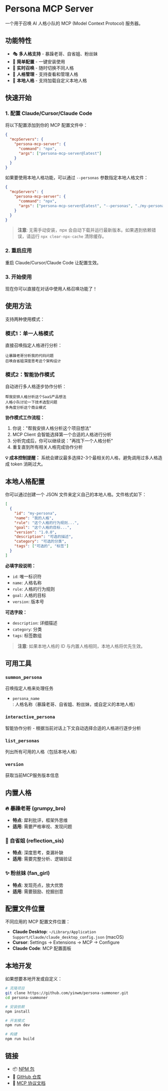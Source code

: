 # Persona MCP Server

一个用于召唤 AI 人格小队的 MCP (Model Context Protocol) 服务器。

## 功能特性

- 🎭 **多人格支持** - 暴躁老哥、自省姐、粉丝妹
- 🔧 **简单配置** - 一键安装使用
- 🚀 **实时召唤** - 随时切换不同人格
- 📝 **人格管理** - 支持查看和管理人格
- 📂 **本地人格** - 支持加载自定义本地人格

## 快速开始

### 1. 配置 Claude/Cursor/Claude Code
将以下配置添加到你的 MCP 配置文件中：

```json
{
  "mcpServers": {
    "persona-mcp-server": {
      "command": "npx",
      "args": ["persona-mcp-server@latest"]
    }
  }
}
```

如果要使用本地人格功能，可以通过 `--personas` 参数指定本地人格文件：

```json
{
  "mcpServers": {
    "persona-mcp-server": {
      "command": "npx",
      "args": ["persona-mcp-server@latest", "--personas", "./my-personas.json"]
    }
  }
}
```

> **注意**: 无需手动安装，npx 会自动下载并运行最新版本。如果遇到依赖错误，请运行 `npx clear-npx-cache` 清除缓存。

### 2. 重启应用
重启 Claude/Cursor/Claude Code 让配置生效。

### 3. 开始使用
现在你可以直接在对话中使用人格召唤功能了！

## 使用方法

支持两种使用模式：

### 模式1：单一人格模式
直接召唤指定人格进行分析：

```
让暴躁老哥分析我的代码问题
召唤自省姐深度思考这个架构设计
```

### 模式2：智能协作模式  
自动进行多人格逐步协作分析：

```
帮我安排人格分析这个SaaS产品想法
人格小队讨论一下技术选型问题
多角度分析这个商业模式
```

**协作模式工作流程：**
1. 你说："帮我安排人格分析这个项目想法"
2. MCP Client 会智能选择第一个合适的人格进行分析
3. 分析完成后，你可以继续说："再找下一个人格分析"
4. 重复直到所有相关人格完成协作分析

**💡 成本控制提醒：** 系统会建议最多选择2-3个最相关的人格，避免调用过多人格造成 token 消耗过大。

## 本地人格配置

你可以通过创建一个 JSON 文件来定义自己的本地人格。文件格式如下：

```json
[
  {
    "id": "my-persona",
    "name": "我的人格",
    "rule": "这个人格的行为规则...",
    "goal": "这个人格的目标...",
    "version": "1.0.0",
    "description": "可选的描述",
    "category": "可选的分类",
    "tags": ["可选的", "标签"]
  }
]
```

**必填字段说明：**
- `id`: 唯一标识符
- `name`: 人格名称
- `rule`: 人格的行为规则
- `goal`: 人格的目标
- `version`: 版本号

**可选字段：**
- `description`: 详细描述
- `category`: 分类
- `tags`: 标签数组

> **注意**: 如果本地人格的 ID 与内置人格相同，本地人格将优先生效。

## 可用工具

### `summon_persona`
召唤指定人格来处理任务
- `persona_name`: 人格名称（暴躁老哥、自省姐、粉丝妹，或自定义的本地人格）

### `interactive_persona`
智能协作分析 - 根据当前对话上下文自动选择合适的人格进行逐步分析

### `list_personas`
列出所有可用的人格（包括本地人格）

### `version`
获取当前MCP服务版本信息

## 内置人格

### 🔥 暴躁老哥 (grumpy_bro)
- **特点**: 犀利批评，框架外思维
- **适用**: 需要严格审视、发现问题

### 🤔 自省姐 (reflection_sis)  
- **特点**: 深度思考，查漏补缺
- **适用**: 需要完整分析、逻辑验证

### ✨ 粉丝妹 (fan_girl)
- **特点**: 发现亮点，放大优势
- **适用**: 需要鼓励、挖掘创意

## 配置文件位置

不同应用的 MCP 配置文件位置：

- **Claude Desktop**: `~/Library/Application Support/Claude/claude_desktop_config.json` (macOS)
- **Cursor**: Settings → Extensions → MCP → Configure
- **Claude Code**: MCP 配置面板

## 本地开发

如果想要本地开发或自定义：

```bash
# 克隆项目
git clone https://github.com/yinwm/persona-summoner.git
cd persona-summoner

# 安装依赖
npm install

# 开发模式
npm run dev

# 构建
npm run build
```

## 链接

- 📦 [NPM 包](https://www.npmjs.com/package/persona-mcp-server)
- 🔗 [GitHub 仓库](https://github.com/yinwm/persona-summoner)
- 📖 [MCP 协议文档](https://modelcontextprotocol.io/)